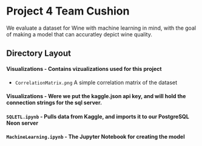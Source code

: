 # Project 4 Team Cushion
We evaluate a dataset for Wine with machine learning in mind, with the goal of making a model that can accuratley depict wine quality.

## Directory Layout

#### Visualizations - Contains vizualizations used for this project
* `CorrelationMatrix.png` A simple correlation matrix of the dataset
#### Visualizations - Were we put the kaggle.json api key, and will hold the connection strings for the sql server.
#### `SQLETL.ipynb` - Pulls data from Kaggle, and imports it to our PostgreSQL Neon server
#### `MachineLearning.ipynb` - The Jupyter Notebook for creating the model

